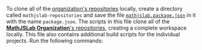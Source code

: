 To clone all of the [organization's repositories](https://github.com/orgs/MathJSLab/repositories) locally, create a directory called `mathjslab-repositories` and save the file [`mathjslab.package.json`](https://github.com/MathJSLab/.github/blob/main/mathjslab.package.json) in it with the name `package.json`. The scripts in this file clone all of the [**MathJSLab Organization**'s repositories](https://github.com/orgs/MathJSLab/repositories), creating a complete workspace locally. This file also contains additional build scripts for the individual projects. Run the following commands:
